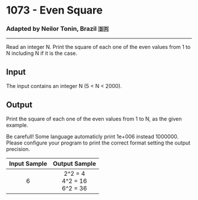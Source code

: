 # 1073 - Even Square
### Adapted by Neilor Tonin, Brazil <span>&#x1f1e7;&#x1f1f7;</span>
---

Read an integer N. Print the square of each one of the even values from 1 to N including N if it is the case.

## Input

The input contains an integer N (5 < N < 2000).

## Output

Print the square of each one of the even values from 1 to N, as the given example.

Be carefull! Some language automaticly print 1e+006 instead 1000000. Please configure your program to print the correct format setting the output precision.


| Input Sample | Output Sample |
| --- | --- |
|<div align="center">6</div>|<div align="center">2^2 = 4</br>4^2 = 16</br>6^2 = 36</div>|